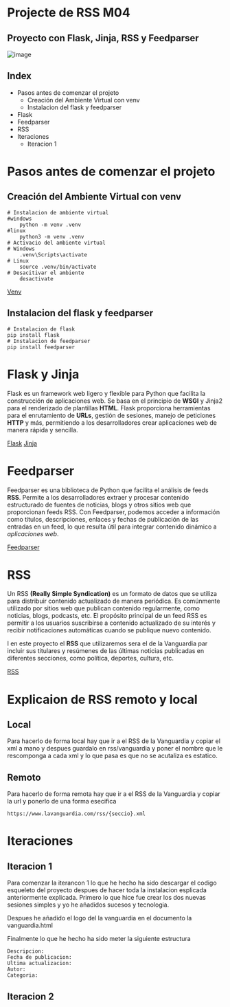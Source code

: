 # Projecte de RSS M04
## Proyecto con Flask, Jinja, RSS y Feedparser
![image](https://github.com/Domeneccc/FlaskM04/assets/165904493/cf810448-58e5-4973-b5b1-257964963fb6)

## Index
* Pasos antes de comenzar el projeto
    - Creación del Ambiente Virtual con venv
    - Instalacion del flask y feedparser
* Flask
* Feedparser
* RSS
* Iteraciones
  - Iteracion 1


# Pasos antes de comenzar el projeto
## Creación del Ambiente Virtual con venv
```
# Instalacion de ambiente virtual
#windows
    python -m venv .venv
#linux
    python3 -m venv .venv
# Activacio del ambiente virtual
# Windows
    .venv\Scripts\activate
# Linux
	source .venv/bin/activate
# Desacitivar el ambiente
    desactivate
```
[Venv](https://marketplace.visualstudio.com/items?itemName=donjayamanne.python-environment-manager)

## Instalacion del flask y feedparser
```
# Instalacion de flask
pip install flask
# Instalacion de feedparser
pip install feedparser
```

# Flask y Jinja

Flask es un framework web ligero y flexible para Python que facilita la construcción de aplicaciones web. Se basa en el principio de **WSGI**  y Jinja2 para el renderizado de plantillas **HTML**. Flask proporciona herramientas para el enrutamiento de **URLs**, gestión de sesiones, manejo de peticiones **HTTP** y más, permitiendo a los desarrolladores crear aplicaciones web de manera rápida y sencilla.

[Flask](https://flask.palletsprojects.com/en/3.0.x/)
[Jinja](https://jinja.palletsprojects.com/en/3.1.x/)

# Feedparser

Feedparser es una biblioteca de Python que facilita el análisis de feeds **RSS**. Permite a los desarrolladores extraer y procesar contenido estructurado de fuentes de noticias, blogs y otros sitios web que proporcionan feeds RSS. Con Feedparser, podemos acceder a información como títulos, descripciones, enlaces y fechas de publicación de las entradas en un feed, lo que resulta útil para integrar contenido dinámico a *aplicaciones web*.

[Feedparser](https://feedparser.readthedocs.io/en/latest/)



# RSS

Un RSS **(Really Simple Syndication)** es un formato de datos que se utiliza para distribuir contenido actualizado de manera periódica. Es comúnmente utilizado por sitios web que publican contenido regularmente, como noticias, blogs, podcasts, etc. El propósito principal de un feed RSS es permitir a los usuarios suscribirse a contenido actualizado de su interés y recibir notificaciones automáticas cuando se publique nuevo contenido.

I en este proyecto el **RSS** que utilizaremos sera el de la Vanguardia par incluir sus titulares y resúmenes de las últimas noticias publicadas en diferentes secciones, como política, deportes, cultura, etc.

[RSS](https://www.lavanguardia.com/rss)

# Explicaion de  RSS remoto y local

## Local
Para hacerlo de forma local hay que ir a el RSS de la Vanguardia y copiar el xml a mano y despues guardalo en rss/vanguardia y poner el nombre que le rescomponga a cada xml y lo que pasa es que no se acutaliza es estatico.

## Remoto
Para hacerlo de forma remota hay que ir a el RSS de la Vanguardia y copiar la url y ponerlo de una forma esecifica 

```
https://www.lavanguardia.com/rss/{seccio}.xml

```


# Iteraciones

## Iteracion 1

Para comenzar la iterancon 1 lo que he hecho ha sido descargar el codigo esqueleto del proyecto despues de hacer toda la instalacion esplicada anteriormente explicada. Primero lo que hice fue crear los dos nuevas sesiones simples y yo he añadidos sucesos y tecnologia.

Despues he añadido el logo del la vanguardia en el documento la vanguardia.html

Finalmente lo que he hecho ha sido meter la siguiente estructura 
```
Descripcion:
Fecha de publicacion:
Ultima actualizacion:
Autor:
Categoria:
```

## Iteracion 2

